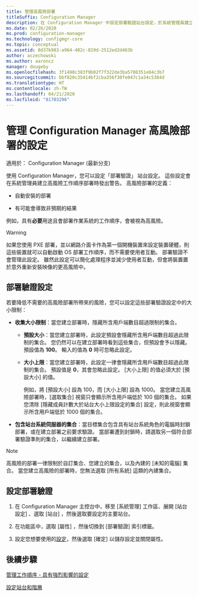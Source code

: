 ```yaml
---
title: 管理高風險部署
titleSuffix: Configuration Manager
description: 在 Configuration Manager 中設定部署驗證站台設定，於系統管理員建立高風險部署時對其發出警告。
ms.date: 02/26/2020
ms.prod: configuration-manager
ms.technology: configmgr-core
ms.topic: conceptual
ms.assetid: 8d37b983-a964-402c-819d-2512ed2d463b
author: aczechowski
ms.author: aaroncz
manager: dougeby
ms.openlocfilehash: 3f1498c383f9b02f7f322de3ba5708351e84c3b7
ms.sourcegitcommit: bbf820c35414bf2cba356f30fe047c1a34c5384d
ms.translationtype: HT
ms.contentlocale: zh-TW
ms.lasthandoff: 04/21/2020
ms.locfileid: "81703296"
---
```

# <a name="settings-to-manage-high-risk-deployments-for-configuration-manager"></a>管理 Configuration Manager 高風險部署的設定

適用於：  Configuration Manager (最新分支)

使用 Configuration Manager，您可以設定「部署驗證」  站台設定。 這些設定會在系統管理員建立高風險工作順序部署時發出警告。 高風險部署的定義：  

- 自動安裝的部署  

- 有可能會導致非預期的結果  

例如，具有**必要**用途且會部署作業系統的工作順序，會被視為高風險。  

> [!WARNING]
> 如果您使用 PXE 部署，並以網路介面卡作為第一個開機裝置來設定裝置硬體，則這些裝置就可以自動啟動 OS 部署工作順序，而不需要使用者互動。 部署驗證不會管理此設定。 雖然此設定可以簡化處理程序並減少使用者互動，但會將裝置置於意外重新安裝映像的更高風險中。

## <a name="deployment-verification-settings"></a><a name="bkmk_settings"></a> 部署驗證設定

若要降低不需要的高風險部署所帶來的風險，您可以設定這些部署驗證設定中的大小限制：  

- **收集大小限制**：當您建立部署時，隱藏所含用戶端數目超過限制的集合。  

  - **預設大小**：當您建立部署時，此設定預設會隱藏所含用戶端數目超過此限制的集合。 您仍然可以在建立部署時看到這些集合，但預設會予以隱藏。 預設值為 **100**。 輸入的值為 **0** 時可忽略此設定。  

  - **大小上限**：當您建立部署時，此設定一律會隱藏所含用戶端數目超過此限制的集合。 預設值是 **0**，其會忽略此設定。 [大小上限]  的值必須大於 [預設大小]  的值。  

    例如，將 [預設大小]  設為 100，而 [大小上限]  設為 1000。 當您建立高風險部署時，[選取集合]  視窗只會顯示所含用戶端低於 100 個的集合。 如果您清除 [隱藏成員計數大於站台大小上限設定的集合]  設定，則此視窗會顯示所含用戶端低於 1000 個的集合。  

- **包含站台系統伺服器的集合**：當目標集合包含具有站台系統角色的電腦時封鎖部署，或在建立部署之前要求驗證。 當部署遭到封鎖時，請選取另一個符合部署驗證準則的集合，以繼續建立部署。  

> [!NOTE]
> 高風險的部署一律限制於自訂集合、您建立的集合，以及內建的 [未知的電腦]  集合。 當您建立高風險的部署時，您無法選取 [所有系統]  這類的內建集合。  

## <a name="configure-deployment-verification"></a>設定部署驗證

1. 在 Configuration Manager 主控台中，移至 [系統管理]  工作區、展開 [站台設定]  、選取 [站台]  ，然後選取要設定的主要站台。

2. 在功能區中，選取 [屬性]  ，然後切換到 [部署驗證]  索引標籤。

3. 設定您想要使用的[設定](#bkmk_settings)，然後選取 [確定]  以儲存設定並關閉屬性。

## <a name="next-steps"></a>後續步驟

[管理工作順序 - 具有強烈影響的設定](../../../osd/deploy-use/manage-task-sequences-to-automate-tasks.md#high-impact-settings)

[設定站台和階層](../deploy/configure/configure-sites-and-hierarchies.md)
